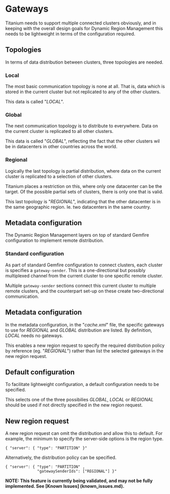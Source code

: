 # Gateways
Titanium needs to support multiple connected clusters obviously, and in keeping with
the overall design goals for Dynamic Region Management this needs to be lightweight
in terms of the configuration required.

## Topologies
In terms of data distribution between clusters, three topologies are needed.

### Local
The most basic communication topology is none at all. That is, data which is
stored in the current cluster but not replicated to any of the other clusters.

This data is called "*LOCAL*".

### Global
The next communication topology is to distribute to everywhere. Data on the
current cluster is replicated to all other clusters.

This data is called "*GLOBAL*", reflecting the fact that the other clusters
wil be in datacenters in other countries across the world.

### Regional
Logically the last topology is partial distribution, where data on the current
cluster is replicated to a selection of other clusters.

Titanium places a restriction on this, where only one datacenter can be the
target. Of the possible partial sets of clusters, there is only one that is
valid.

This last topology is "*REGIONAL*", indicating that the other datacenter is in
the same geographic region. Ie. two datacenters in the same country.

## Metadata configuration
The Dynamic Region Management layers on top of standard Gemfire configuration
to implement remote distribution.

### Standard configuration
As part of standard Gemfire configuration to connect clusters, each cluster
is specifies a `gateway-sender`. This is a one-directional but possibly multiplexed
channel from the current cluster to one specific remote cluster.

Multiple `gateway-sender` sections connect this current cluster to multiple remote
clusters, and the counterpart set-up on these create two-directional communication.

## Metadata configuration
In the metadata configuration, in the "*cache.xml*" file, the specific gateways
to use for *REGIONAL* and *GLOBAL* distribution are listed. By definition, *LOCAL*
needs no gateways.

This enables a new region request to specify the required distribution policy
by reference (eg. "*REGIONAL*") rather than list the selected gateways in the
new region request.

## Default configuration
To facilitate lightweight configuration, a default configuration needs to be
specified.

This selects one of the three possibilies *GLOBAL*, *LOCAL* or *REGIONAL*
should be used if not directly specified in the new region request.

## New region request
A new region request can omit the distribution and allow this to default.
For example, the minimum to specify the server-side options is the region
type.

```
{ "server": { "type": "PARTITION" }"
```

Alternatively, the distribution policy can be specified.

```
{ "server": { "type": "PARTITION" ,
              "gatewaySenderIds": ["REGIONAL"] }"
```

__NOTE: This feature is currently being validated, and may not be
fully implemented. See [Known Issues] (known_issues.md).__


